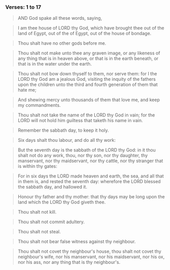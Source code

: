 ### Verses: 1 to 17

> AND God spake all these words, saying,

> I am thee house of LORD thy God, which have brought thee out of the land of Egypt, out of the of Egypt, out of the house of bondage.

> Thou shalt have no other gods before me.

> Thou shalt not make unto thee any graven image, or any likeness of any thing that is in heaven above, or that is in the earth beneath, or that is in the water under the earth.

> Thou shalt not bow down thyself to them, nor serve them: for I the LORD thy God am a jealous God, visiting the inquity of the fathers upon the children unto the third and fourth generation of them that hate me;

> And shewing mercy unto thousands of them that love me, and keep my commandments.

> Thou shalt not take the name of the LORD thy God in vain; for the LORD will not hold him guiltess that taketh his name in vain.

> Remember the sabbath day, to keep it holy.

> Six days shalt thou labour, and do all thy work:

> But the seventh day is the sabbath of the LORD thy God: in it thou shalt not do any work, thou, nor thy son, nor thy daughter, thy manservant, nor thy maidservant, nor thy cattle, nor thy stranger that is within thy gates:

> For in six days the LORD made heaven and earth, the sea, and all that in them is, and rested the seventh day: wherefore the LORD blessed the sabbath day, and hallowed it.

> Honour thy father and thy mother: that thy days may be long upon the land which the LORD thy God giveth thee.

> Thou shalt not kill.

> Thou shalt not commit adultery.

> Thou shalt not steal.

> Thou shalt not bear false witness against thy neighbour.

> Thou shalt not covet thy neighbour's house, thou shalt not covet thy neighbour's wife, nor his manservant, nor his maidservant, nor his ox, nor his ass, nor any thing that is thy neighbour's.